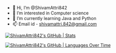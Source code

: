 - 👋 Hi, I’m @ShivamAttri842
- 👀 I’m interested in Computer science 
- 🌱 I’m currently learning Java and Python
- 📫 Email id - shivamattri.842@gmail.com


<!---
ShivamAttri842/ShivamAttri842 is a ✨ special ✨ repository because its `README.md` (this file) appears on your GitHub profile.
You can click the Preview link to take a look at your changes.
--->
[![ShivamAttri842's GitHub | Stats](https://stats.quira.sh/ShivamAttri842/github?theme=dark)](https://quira.sh?utm_source=widgets&utm_campaign=ShivamAttri842)

[![ShivamAttri842's GitHub | Languages Over Time](https://stats.quira.sh/ShivamAttri842/languages-over-time?theme=dark)](https://quira.sh?utm_source=widgets&utm_campaign=ShivamAttri842)
